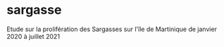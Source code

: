 # sargasse
Etude sur la prolifération des Sargasses sur l'île de Martinique de janvier 2020 à juillet 2021
